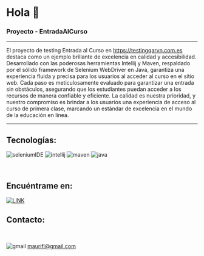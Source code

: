
# Hola 👋
### Proyecto - EntradaAlCurso

---

El proyecto de testing Entrada al Curso en https://testingqarvn.com.es destaca como un ejemplo brillante de excelencia en calidad y accesibilidad. Desarrollado con las poderosas herramientas Intellij y Maven, respaldado por el sólido framework de Selenium WebDriver en Java, garantiza una experiencia fluida y precisa para los usuarios al acceder al curso en el sitio web. Cada paso es meticulosamente evaluado para garantizar una entrada sin obstáculos, asegurando que los estudiantes puedan acceder a los recursos de manera confiable y eficiente. La calidad es nuestra prioridad, y nuestro compromiso es brindar a los usuarios una experiencia de acceso al curso de primera clase, marcando un estándar de excelencia en el mundo de la educación en línea.

---


## Tecnologías:
![seleniumIDE](https://github.com/maurifl/maurifl/assets/6419342/aec06bb5-ac30-4c86-8507-5e29f64c3a2f)
![intellij](https://github.com/maurifl/SeleniumWD/assets/6419342/64dd7a06-90f6-421a-b794-e7824aa7cc7c)
![maven](https://github.com/maurifl/SeleniumWD/assets/6419342/e376b16b-90e0-4987-ad0d-20f5f4f41cfa)
![java](https://github.com/maurifl/SeleniumWD/assets/6419342/fb08f708-3138-47d2-8636-af1232f6818e)


</br>

## Encuéntrame en:
[![LINK](https://img.shields.io/badge/https%3A%2F%2Fimg.shields.io%2Fbadge%2Fany_text-MAURIFL-blue?style=flat-square&logo=linkedin&logoColor=white&label=Linkedin&labelColor=black&color=blue
)](https://www.linkedin.com/in/maurifl/)

## Contacto:
</br>

![gmail](https://github.com/maurifl/maurifl/assets/6419342/2b8d0ec4-7c7d-4260-97a2-7df097c83b2d)
maurifl@gmail.com


